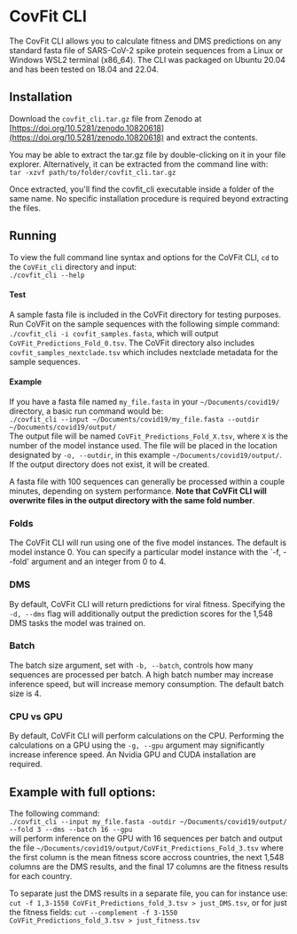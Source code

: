 # CovFit CLI
The CovFit CLI allows you to calculate fitness and DMS predictions on any standard fasta file of SARS-CoV-2 spike protein sequences from a Linux or Windows WSL2 terminal (x86_64). The CLI was packaged on Ubuntu 20.04 and has been tested on 18.04 and 22.04.

## Installation
Download the `covfit_cli.tar.gz` file from Zenodo at [https://doi.org/10.5281/zenodo.10820618](https://doi.org/10.5281/zenodo.10820618) and extract the contents. 

You may be able to extract the tar.gz file by double-clicking on it in your file explorer. Alternatively, it can be extracted from the command line with: <br>
`tar -xzvf path/to/folder/covfit_cli.tar.gz` <br>

Once extracted, you'll find the covfit_cli executable inside a folder of the same name. No specific installation procedure is required beyond extracting the files.

## Running
To view the full command line syntax and options for the CoVFit CLI, `cd` to the `CoVFit_cli` directory and input:<br>
`./covfit_cli --help`
#### Test
A sample fasta file is included in the CoVFit directory for testing purposes. Run CoVFit on the sample sequences with the following simple command: `./covfit_cli -i covfit_samples.fasta`, which will output `CoVFit_Predictions_Fold_0.tsv`. The CoVFit directory also includes `covfit_samples_nextclade.tsv` which includes nextclade metadata for the sample sequences.  
#### Example
If you have a fasta file named `my_file.fasta` in your `~/Documents/covid19/` directory, a basic run command would be:<br>
`./covfit_cli --input ~/Documents/covid19/my_file.fasta --outdir ~/Documents/covid19/output/`<br>
 The output file will be named `CoVFit_Predictions_Fold_X.tsv`, where `X` is the number of the model instance used. The file will be placed in the location designated by `-o, --outdir`, in this example `~/Documents/covid19/output/`. If the output directory does not exist, it will be created. <br>

A fasta file with 100 sequences can generally be processed within a couple minutes, depending on system performance. **Note that CoVFit CLI will overwrite files in the output directory with the same fold number**. 

### Folds
The CoVFit CLI will run using one of the five model instances. The default is model instance 0. You can specify a particular model instance with the `-f, --fold' argument and an integer from 0 to 4.   

### DMS
By default, CoVFit CLI will return predictions for viral fitness. Specifying the `-d, --dms` flag will additionally output the prediction scores for the 1,548 DMS tasks the model was trained on. 

### Batch
The batch size argument, set with `-b, --batch`, controls how many sequences are processed per batch. A high batch number may increase inference speed, but will increase memory consumption. The default batch size is 4.

### CPU vs GPU
By default, CoVFit CLI will perform calculations on the CPU. Performing the calculations on a GPU using the `-g, --gpu` argument may significantly increase inference speed. An Nvidia GPU and CUDA installation are required. 

## Example with full options:
The following command:<br>
`./covfit_cli --input my_file.fasta -outdir ~/Documents/covid19/output/ --fold 3 --dms --batch 16 --gpu` <br>
will perform inference on the GPU with 16 sequences per batch and output the file `~/Documents/covid19/output/CoVFit_Predictions_Fold_3.tsv` where the first column is the mean fitness score accross countries, the next 1,548 columns are the DMS results, and the final 17 columns are the fitness results for each country.

To separate just the DMS results in a separate file, you can for instance use: `cut -f 1,3-1550 CoVFit_Predictions_fold_3.tsv > just_DMS.tsv`, or for just the fitness fields: `cut --complement -f 3-1550 CoVFit_Predictions_fold_3.tsv > just_fitness.tsv` 

